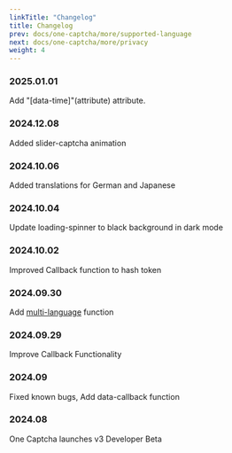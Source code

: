 ```yaml
---
linkTitle: "Changelog"
title: Changelog
prev: docs/one-captcha/more/supported-language
next: docs/one-captcha/more/privacy
weight: 4
---
```


### 2025.01.01

Add "[data-time]"(attribute) attribute.

### 2024.12.08

Added slider-captcha animation

### 2024.10.06

Added translations for German and Japanese

### 2024.10.04

Update loading-spinner to black background in dark mode

### 2024.10.02

Improved Callback function to hash token

### 2024.09.30

Add [multi-language](https://docs.xyehr.cn/docs/one-captcha/more/supported-language) function

### 2024.09.29

Improve Callback Functionality

### 2024.09

Fixed known bugs, Add data-callback function

### 2024.08

One Captcha launches v3 Developer Beta
